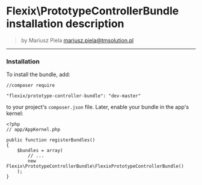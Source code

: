 
# Flexix\PrototypeControllerBundle installation description

>by Mariusz Piela <mariusz.piela@tmsolution.pl>


---


### Installation

To install the bundle, add: 

```
//composer require

"flexix/prototype-controller-bundle": "dev-master"
```

to your project's `composer.json` file. Later, enable your bundle in the app's kernel:

```
<?php
// app/AppKernel.php

public function registerBundles()
{
    $bundles = array(
        // ...
        new Flexix\PrototypeControllerBundle\FlexixPrototypeControllerBundle()
    );
}
